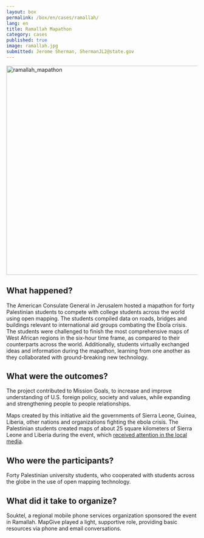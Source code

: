 ```yaml
---
layout: box
permalink: /box/en/cases/ramallah/
lang: en
title: Ramallah Mapathon
category: cases
published: true
image: ramallah.jpg
submitted: Jerome Sherman, ShermanJL2@state.gov 
---
```


<img src='{{site.baseurl}}/assets/img/{{page.image}}' alt="ramallah_mapathon" width="550px">

## What happened?

The American Consulate General in Jerusalem hosted a mapathon for forty Palestinian students to compete with college students across the world using open mapping. The students compiled data on roads, bridges and buildings relevant to international aid groups combating the Ebola crisis. The students were challenged to finish the most comprehensive maps of West African regions in the six-hour time frame, as compared to their counterparts across the world. Additionally, students virtually exchanged ideas and information during the mapathon, learning from one another as they collaborated with ground-breaking new technology.

## What were the outcomes?

The project contributed to Mission Goals, to increase and improve understanding of U.S. foreign policy, society and values, while expanding and strengthening people to people relationships.

Maps created by this initiative aid the governments of Sierra Leone, Guinea, Liberia, other nations and organizations fighting the ebola crisis. The Palestinian students created maps of about 25 square kilometers of Sierra Leone and Liberia during the event, which [received attention in the local media](http://www.wattan.tv/ar/news/109342.html).

## Who were the participants?

Forty Palestinian university students, who cooperated with students across the globe in the use of open mapping technology.

## What did it take to organize?

Souktel, a regional mobile phone services organization sponsored the event in Ramallah. MapGive played a light, supportive role, providing basic resources via phone and email conversations.

